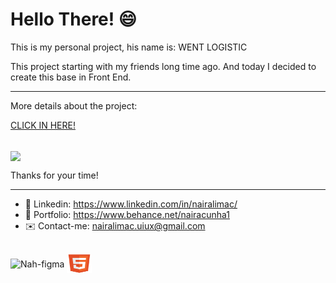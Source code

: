 # Hello There! 😄

This is my personal project, his name is:  WENT LOGISTIC

This project starting with my friends long time ago. And today I decided to create this base in Front End.


------------------------------------------------------------------------------------------------------------------------

More details about the project:
<p><a href=https://www.behance.net/gallery/138421415/Went-Logist>CLICK IN HERE!</a></p>


<div style="display: inline_block"><br>
  <img align="center" alt"Went-Home" width="700px" src="https://uploaddeimagens.com.br/imagens/zyxmDqU">
 </div>

Thanks for your time!

------------------------------------------------------------------------------------------------------------------------

- 💼 Linkedin: https://www.linkedin.com/in/nairalimac/
- 🎨 Portfolio: https://www.behance.net/nairacunha1
- ✉️ Contact-me: nairalimac.uiux@gmail.com


<div style="display: inline_block"><br>
  
  <img align="center" alt="Nah-figma" height="30" width="40" src="https://cdn.jsdelivr.net/gh/devicons/devicon/icons/figma/figma-original.svg">
  <img align="center" alt="Nah-HTML" height="30" width="40" src="https://raw.githubusercontent.com/devicons/devicon/master/icons/html5/html5-original.svg">
  
 </div>
